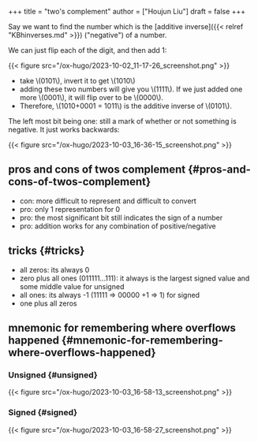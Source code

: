 +++
title = "two's complement"
author = ["Houjun Liu"]
draft = false
+++

Say we want to find the number which is the [additive inverse]({{< relref "KBhinverses.md" >}}) ("negative") of a number.

We can just flip each of the digit, and then add 1:

{{< figure src="/ox-hugo/2023-10-02_11-17-26_screenshot.png" >}}

-   take \\(0101\\), invert it to get \\(1010\\)
-   adding these two numbers will give you \\(1111\\). If we just added one more \\(0001\\), it will flip over to be \\(0000\\).
-   Therefore, \\(1010+0001 = 1011\\) is the additive inverse of \\(0101\\).

The left most bit being one: still a mark of whether or not something is negative. It just works backwards:

{{< figure src="/ox-hugo/2023-10-03_16-36-15_screenshot.png" >}}


## pros and cons of twos complement {#pros-and-cons-of-twos-complement}

-   con: more difficult to represent and difficult to convert
-   pro: only 1 representation for 0
-   pro: the most significant bit still indicates the sign of a number
-   pro: addition works for any combination of positive/negative


## tricks {#tricks}

-   all zeros: its always 0
-   zero plus all ones (011111...111): it always is the largest signed value and some middle value for unsigned
-   all ones: its always -1 (11111 =&gt; 00000 +1 =&gt; 1) for signed
-   one plus all zeros


## mnemonic for remembering where overflows happened {#mnemonic-for-remembering-where-overflows-happened}


### Unsigned {#unsigned}

{{< figure src="/ox-hugo/2023-10-03_16-58-13_screenshot.png" >}}


### Signed {#signed}

{{< figure src="/ox-hugo/2023-10-03_16-58-27_screenshot.png" >}}
